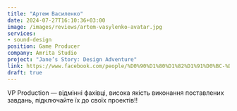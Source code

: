 ```yaml
---
title: "Артем Василенко"
date: 2024-07-27T16:10:36+03:00
image: /images/reviews/artem-vasylenko-avatar.jpg
services:
- sound-design
position: Game Producer
company: Amrita Studio
project: "Jane’s Story: Design Adventure"
link: https://www.facebook.com/people/%D0%90%D1%80%D1%82%D1%91%D0%BC-%D0%92%D0%B0%D1%81%D0%B8%D0%BB%D0%B5%D0%BD%D0%BA%D0%BE/pfbid02tp6Ui7t1tceT3g1hFwmMsvsffrB8MjQMpicvjHGAcPhQ69TQNXnHkbUm9JxeyH9ol/
draft: true
---
```


VP Production — відмінні фахівці, висока якість виконання поставлених завдань, підключайте їх до своїх проектів!!